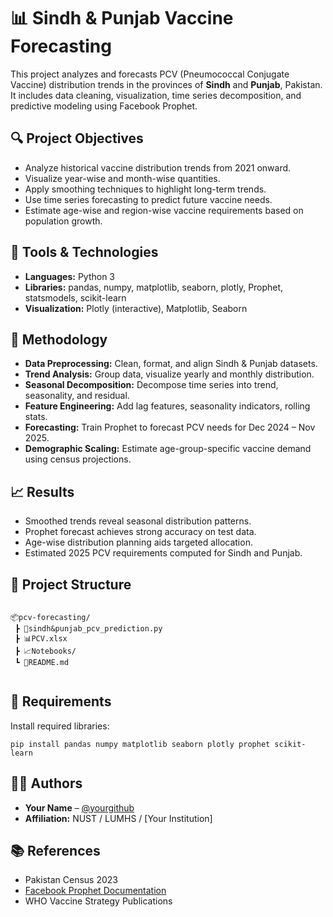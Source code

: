 <!DOCTYPE html>
<html lang="en">
<head>

  <h1>📊 Sindh & Punjab Vaccine Forecasting</h1>

  <p>This project analyzes and forecasts PCV (Pneumococcal Conjugate Vaccine) distribution trends in the provinces of <strong>Sindh</strong> and <strong>Punjab</strong>, Pakistan. It includes data cleaning, visualization, time series decomposition, and predictive modeling using Facebook Prophet.</p>

  <h2>🔍 Project Objectives</h2>
  <ul>
    <li>Analyze historical vaccine distribution trends from 2021 onward.</li>
    <li>Visualize year-wise and month-wise quantities.</li>
    <li>Apply smoothing techniques to highlight long-term trends.</li>
    <li>Use time series forecasting to predict future vaccine needs.</li>
    <li>Estimate age-wise and region-wise vaccine requirements based on population growth.</li>
  </ul>

  <h2>🧰 Tools & Technologies</h2>
  <ul>
    <li><strong>Languages:</strong> Python 3</li>
    <li><strong>Libraries:</strong> pandas, numpy, matplotlib, seaborn, plotly, Prophet, statsmodels, scikit-learn</li>
    <li><strong>Visualization:</strong> Plotly (interactive), Matplotlib, Seaborn</li>
  </ul>

  <h2>🧪 Methodology</h2>
  <ul>
    <li><strong>Data Preprocessing:</strong> Clean, format, and align Sindh & Punjab datasets.</li>
    <li><strong>Trend Analysis:</strong> Group data, visualize yearly and monthly distribution.</li>
    <li><strong>Seasonal Decomposition:</strong> Decompose time series into trend, seasonality, and residual.</li>
    <li><strong>Feature Engineering:</strong> Add lag features, seasonality indicators, rolling stats.</li>
    <li><strong>Forecasting:</strong> Train Prophet to forecast PCV needs for Dec 2024 – Nov 2025.</li>
    <li><strong>Demographic Scaling:</strong> Estimate age-group-specific vaccine demand using census projections.</li>
  </ul>

  <h2>📈 Results</h2>
  <ul>
    <li>Smoothed trends reveal seasonal distribution patterns.</li>
    <li>Prophet forecast achieves strong accuracy on test data.</li>
    <li>Age-wise distribution planning aids targeted allocation.</li>
    <li>Estimated 2025 PCV requirements computed for Sindh and Punjab.</li>
  </ul>

  <h2>📁 Project Structure</h2>
  <pre><code>
📦pcv-forecasting/
 ┣ 📜sindh&amp;punjab_pcv_prediction.py
 ┣ 📊PCV.xlsx
 ┣ 📈Notebooks/
 ┗ 📄README.md
  </code></pre>

  <h2>📌 Requirements</h2>
  <div class="highlight">
    <p>Install required libraries:</p>
    <pre><code>pip install pandas numpy matplotlib seaborn plotly prophet scikit-learn</code></pre>
  </div>

  <h2>👩‍💻 Authors</h2>
  <ul>
    <li><strong>Your Name</strong> – <a href="https://github.com/yourgithub">@yourgithub</a></li>
    <li><strong>Affiliation:</strong> NUST / LUMHS / [Your Institution]</li>
  </ul>

  <h2>📚 References</h2>
  <ul>
    <li>Pakistan Census 2023</li>
    <li><a href="https://facebook.github.io/prophet/" target="_blank">Facebook Prophet Documentation</a></li>
    <li>WHO Vaccine Strategy Publications</li>
  </ul>

</body>
</html>
